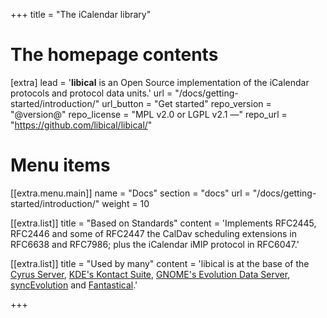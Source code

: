 +++
title = "The iCalendar library"


# The homepage contents
[extra]
lead = '<b>libical</b> is an Open Source implementation of the iCalendar protocols and protocol data units.'
url = "/docs/getting-started/introduction/"
url_button = "Get started"
repo_version = "@version@"
repo_license = "MPL v2.0 or LGPL v2.1 —"
repo_url = "https://github.com/libical/libical/"

# Menu items
[[extra.menu.main]]
name = "Docs"
section = "docs"
url = "/docs/getting-started/introduction/"
weight = 10

[[extra.list]]
title = "Based on Standards"
content = 'Implements RFC2445, RFC2446 and some of RFC2447 the CalDav scheduling extensions in RFC6638 and RFC7986; plus the iCalendar iMIP protocol in RFC6047.'

[[extra.list]]
title = "Used by many"
content = 'libical is at the base of the <a href="https://www.cyrusimap.org">Cyrus Server</a>, <a href="https://kontact.kde.org">KDE&apos;s Kontact Suite</a>, <a href="https://gitlab.gnome.org/GNOME/evolution-data-server">GNOME&apos;s Evolution Data Server</a>, <a href="https://syncevolution.org">syncEvolution</a> and <a href="https://flexibits.com/fantastical">Fantastical</a>.'

+++
